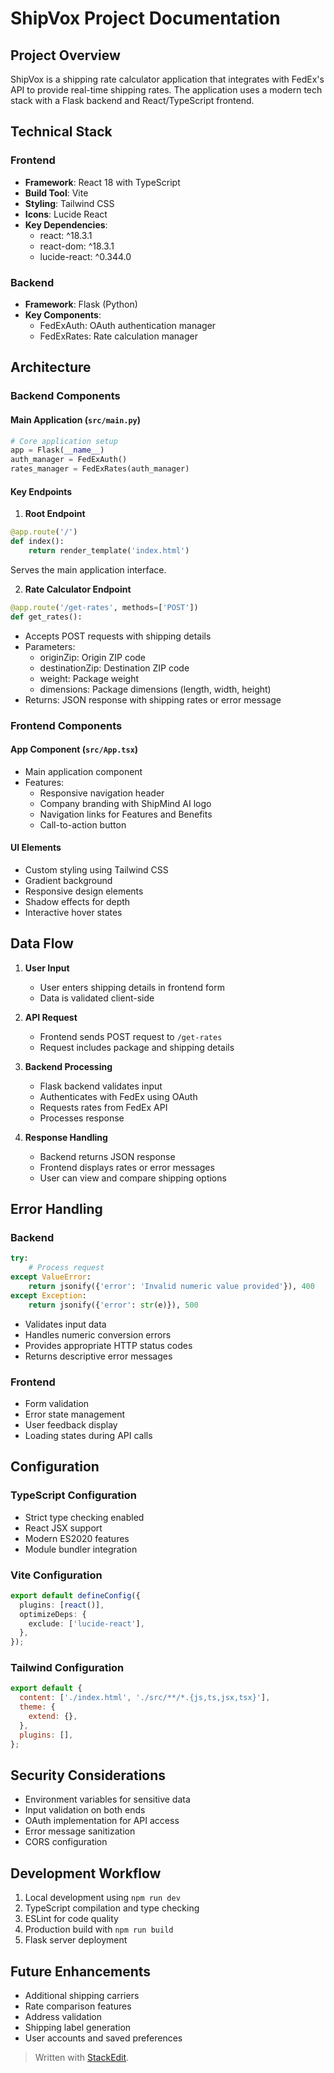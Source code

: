 
# ShipVox Project Documentation

## Project Overview
ShipVox is a shipping rate calculator application that integrates with FedEx's API to provide real-time shipping rates. The application uses a modern tech stack with a Flask backend and React/TypeScript frontend.

## Technical Stack

### Frontend
- **Framework**: React 18 with TypeScript
- **Build Tool**: Vite
- **Styling**: Tailwind CSS
- **Icons**: Lucide React
- **Key Dependencies**:
  - react: ^18.3.1
  - react-dom: ^18.3.1
  - lucide-react: ^0.344.0

### Backend
- **Framework**: Flask (Python)
- **Key Components**:
  - FedExAuth: OAuth authentication manager
  - FedExRates: Rate calculation manager

## Architecture

### Backend Components

#### Main Application (`src/main.py`)
```python
# Core application setup
app = Flask(__name__)
auth_manager = FedExAuth()
rates_manager = FedExRates(auth_manager)
```

#### Key Endpoints

1. **Root Endpoint**
```python
@app.route('/')
def index():
    return render_template('index.html')
```
Serves the main application interface.

2. **Rate Calculator Endpoint**
```python
@app.route('/get-rates', methods=['POST'])
def get_rates():
```
- Accepts POST requests with shipping details
- Parameters:
  - originZip: Origin ZIP code
  - destinationZip: Destination ZIP code
  - weight: Package weight
  - dimensions: Package dimensions (length, width, height)
- Returns: JSON response with shipping rates or error message

### Frontend Components

#### App Component (`src/App.tsx`)
- Main application component
- Features:
  - Responsive navigation header
  - Company branding with ShipMind AI logo
  - Navigation links for Features and Benefits
  - Call-to-action button

#### UI Elements
- Custom styling using Tailwind CSS
- Gradient background
- Responsive design elements
- Shadow effects for depth
- Interactive hover states

## Data Flow

1. **User Input**
   - User enters shipping details in frontend form
   - Data is validated client-side

2. **API Request**
   - Frontend sends POST request to `/get-rates`
   - Request includes package and shipping details

3. **Backend Processing**
   - Flask backend validates input
   - Authenticates with FedEx using OAuth
   - Requests rates from FedEx API
   - Processes response

4. **Response Handling**
   - Backend returns JSON response
   - Frontend displays rates or error messages
   - User can view and compare shipping options

## Error Handling

### Backend
```python
try:
    # Process request
except ValueError:
    return jsonify({'error': 'Invalid numeric value provided'}), 400
except Exception:
    return jsonify({'error': str(e)}), 500
```
- Validates input data
- Handles numeric conversion errors
- Provides appropriate HTTP status codes
- Returns descriptive error messages

### Frontend
- Form validation
- Error state management
- User feedback display
- Loading states during API calls

## Configuration

### TypeScript Configuration
- Strict type checking enabled
- React JSX support
- Modern ES2020 features
- Module bundler integration

### Vite Configuration
```typescript
export default defineConfig({
  plugins: [react()],
  optimizeDeps: {
    exclude: ['lucide-react'],
  },
});
```

### Tailwind Configuration
```javascript
export default {
  content: ['./index.html', './src/**/*.{js,ts,jsx,tsx}'],
  theme: {
    extend: {},
  },
  plugins: [],
};
```

## Security Considerations
- Environment variables for sensitive data
- Input validation on both ends
- OAuth implementation for API access
- Error message sanitization
- CORS configuration

## Development Workflow
1. Local development using `npm run dev`
2. TypeScript compilation and type checking
3. ESLint for code quality
4. Production build with `npm run build`
5. Flask server deployment

## Future Enhancements
- Additional shipping carriers
- Rate comparison features
- Address validation
- Shipping label generation
- User accounts and saved preferences

> Written with [StackEdit](https://stackedit.io/).